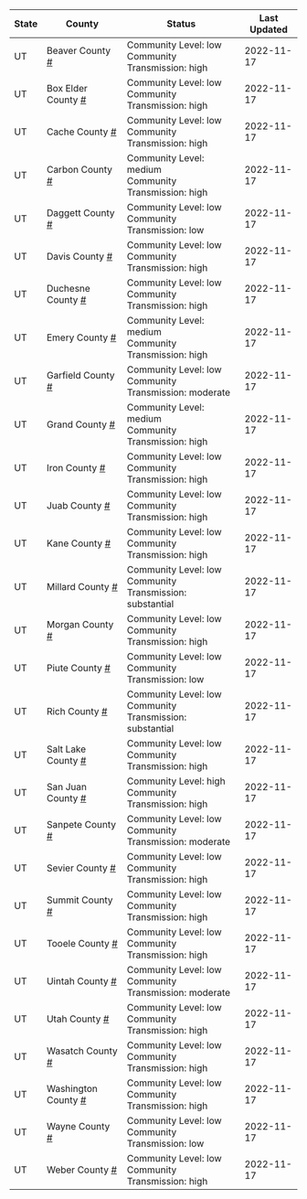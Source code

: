 State | County | Status | Last Updated
--- | --- | --- | --- 
UT | Beaver County <a href="#beaver_county">#</a> | <a name="beaver_county"></a>Community Level: low<br/>Community Transmission: high | 2022-11-17
UT | Box Elder County <a href="#box_elder_county">#</a> | <a name="box_elder_county"></a>Community Level: low<br/>Community Transmission: high | 2022-11-17
UT | Cache County <a href="#cache_county">#</a> | <a name="cache_county"></a>Community Level: low<br/>Community Transmission: high | 2022-11-17
UT | Carbon County <a href="#carbon_county">#</a> | <a name="carbon_county"></a>Community Level: medium<br/>Community Transmission: high | 2022-11-17
UT | Daggett County <a href="#daggett_county">#</a> | <a name="daggett_county"></a>Community Level: low<br/>Community Transmission: low | 2022-11-17
UT | Davis County <a href="#davis_county">#</a> | <a name="davis_county"></a>Community Level: low<br/>Community Transmission: high | 2022-11-17
UT | Duchesne County <a href="#duchesne_county">#</a> | <a name="duchesne_county"></a>Community Level: low<br/>Community Transmission: high | 2022-11-17
UT | Emery County <a href="#emery_county">#</a> | <a name="emery_county"></a>Community Level: medium<br/>Community Transmission: high | 2022-11-17
UT | Garfield County <a href="#garfield_county">#</a> | <a name="garfield_county"></a>Community Level: low<br/>Community Transmission: moderate | 2022-11-17
UT | Grand County <a href="#grand_county">#</a> | <a name="grand_county"></a>Community Level: medium<br/>Community Transmission: high | 2022-11-17
UT | Iron County <a href="#iron_county">#</a> | <a name="iron_county"></a>Community Level: low<br/>Community Transmission: high | 2022-11-17
UT | Juab County <a href="#juab_county">#</a> | <a name="juab_county"></a>Community Level: low<br/>Community Transmission: high | 2022-11-17
UT | Kane County <a href="#kane_county">#</a> | <a name="kane_county"></a>Community Level: low<br/>Community Transmission: high | 2022-11-17
UT | Millard County <a href="#millard_county">#</a> | <a name="millard_county"></a>Community Level: low<br/>Community Transmission: substantial | 2022-11-17
UT | Morgan County <a href="#morgan_county">#</a> | <a name="morgan_county"></a>Community Level: low<br/>Community Transmission: high | 2022-11-17
UT | Piute County <a href="#piute_county">#</a> | <a name="piute_county"></a>Community Level: low<br/>Community Transmission: low | 2022-11-17
UT | Rich County <a href="#rich_county">#</a> | <a name="rich_county"></a>Community Level: low<br/>Community Transmission: substantial | 2022-11-17
UT | Salt Lake County <a href="#salt_lake_county">#</a> | <a name="salt_lake_county"></a>Community Level: low<br/>Community Transmission: high | 2022-11-17
UT | San Juan County <a href="#san_juan_county">#</a> | <a name="san_juan_county"></a>Community Level: high<br/>Community Transmission: high | 2022-11-17
UT | Sanpete County <a href="#sanpete_county">#</a> | <a name="sanpete_county"></a>Community Level: low<br/>Community Transmission: moderate | 2022-11-17
UT | Sevier County <a href="#sevier_county">#</a> | <a name="sevier_county"></a>Community Level: low<br/>Community Transmission: high | 2022-11-17
UT | Summit County <a href="#summit_county">#</a> | <a name="summit_county"></a>Community Level: low<br/>Community Transmission: high | 2022-11-17
UT | Tooele County <a href="#tooele_county">#</a> | <a name="tooele_county"></a>Community Level: low<br/>Community Transmission: high | 2022-11-17
UT | Uintah County <a href="#uintah_county">#</a> | <a name="uintah_county"></a>Community Level: low<br/>Community Transmission: moderate | 2022-11-17
UT | Utah County <a href="#utah_county">#</a> | <a name="utah_county"></a>Community Level: low<br/>Community Transmission: high | 2022-11-17
UT | Wasatch County <a href="#wasatch_county">#</a> | <a name="wasatch_county"></a>Community Level: low<br/>Community Transmission: high | 2022-11-17
UT | Washington County <a href="#washington_county">#</a> | <a name="washington_county"></a>Community Level: low<br/>Community Transmission: high | 2022-11-17
UT | Wayne County <a href="#wayne_county">#</a> | <a name="wayne_county"></a>Community Level: low<br/>Community Transmission: low | 2022-11-17
UT | Weber County <a href="#weber_county">#</a> | <a name="weber_county"></a>Community Level: low<br/>Community Transmission: high | 2022-11-17
